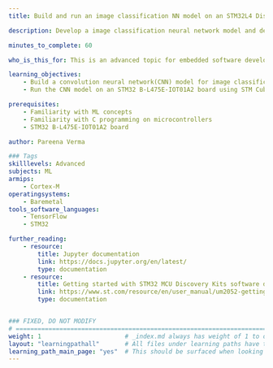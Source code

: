 ```yaml
---
title: Build and run an image classification NN model on an STM32L4 Discovery board

description: Develop a image classification neural network model and deploy it on an STM32 B-L475E-IOT01A2 board.

minutes_to_complete: 60

who_is_this_for: This is an advanced topic for embedded software developers interested in building neural network models for microcontrollers.

learning_objectives: 
    - Build a convolution neural network(CNN) model for image classification.
    - Run the CNN model on an STM32 B-L475E-IOT01A2 board using STM Cube AI

prerequisites:
    - Familiarity with ML concepts
    - Familiarity with C programming on microcontrollers
    - STM32 B-L475E-IOT01A2 board

author: Pareena Verma

### Tags
skilllevels: Advanced
subjects: ML
armips:
    - Cortex-M
operatingsystems:
    - Baremetal
tools_software_languages:
    - TensorFlow
    - STM32

further_reading:
    - resource:
        title: Jupyter documentation
        link: https://docs.jupyter.org/en/latest/
        type: documentation
    - resource:
        title: Getting started with STM32 MCU Discovery Kits software development tools
        link: https://www.st.com/resource/en/user_manual/um2052-getting-started-with-stm32-mcu-discovery-kits-software-development-tools-stmicroelectronics.pdf
        type: documentation


### FIXED, DO NOT MODIFY
# ================================================================================
weight: 1                       # _index.md always has weight of 1 to order correctly
layout: "learningpathall"       # All files under learning paths have this same wrapper
learning_path_main_page: "yes"  # This should be surfaced when looking for related content. Only set for _index.md of learning path content.
---
```

